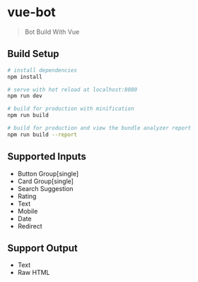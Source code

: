 # vue-bot

> Bot Build With Vue

## Build Setup

``` bash
# install dependencies
npm install

# serve with hot reload at localhost:8080
npm run dev

# build for production with minification
npm run build

# build for production and view the bundle analyzer report
npm run build --report
```

Supported Inputs
-----------------
* Button Group[single]
* Card Group[single]
* Search Suggestion
* Rating
* Text
* Mobile
* Date
* Redirect


Support Output
----------------
* Text
* Raw HTML
